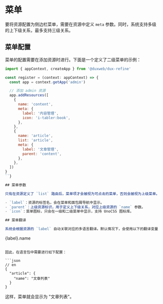 # 菜单

要将资源配置为侧边栏菜单，需要在资源中定义 `meta` 参数。同时，系统支持多级的上下级关系，最多支持三级关系。

## 菜单配置

菜单的配置需要在添加资源时进行。下面是一个定义了二级菜单的示例：

```js
import { appContext, createApp } from '@duxweb/dux-refine'

const register = (context: appContext) => {
  const app = context.getApp('admin')

  // 添加 admin 资源
  app.addResources([
    {
      name: 'content',
      meta: {
        label: '内容管理', 
        icon: 'i-tabler:book',
      },
    },
    {
      name: 'article',
      list: 'article',
      meta: {
        label: '文章管理',
        parent: 'content',
      },
    },
  ])
}
``}

## 菜单参数

只有在资源定义了 `list` 路由后，菜单项才会被视为可点击的菜单，否则会被视为上级菜单。在 `meta` 参数中，可以配置以下属性：

- `label`：资源的标签名，会在菜单和面包屑导航中显示。
- `parent`：上级资源标识，用于定义上下级关系，对应上级资源的 `name` 参数。
- `icon`：菜单图标，只会在一级和二级菜单中显示，支持 UnoCSS 图标库。

## 菜单翻译

系统会根据资源的 `label` 自动关联对应的多语言翻译。默认情况下，会使用以下的翻译变量作为显示：

```
{label}.name
```

因此，在语言包中需要进行如下配置：

```json
// en
{
  "article": {
    "name": "文章列表"
  }
}
```

这样，菜单就会显示为 "文章列表"。